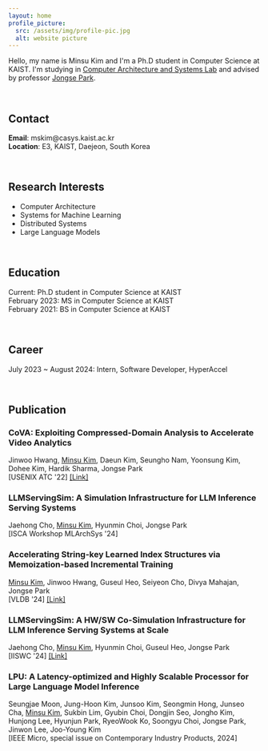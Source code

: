 ```yaml
---
layout: home
profile_picture:
  src: /assets/img/profile-pic.jpg
  alt: website picture
---
```


<p>
  Hello, my name is Minsu Kim and I'm a Ph.D student in Computer Science at KAIST. I'm studying in <a href="http://casys.kaist.ac.kr">Computer Architecture and Systems Lab</a> and advised by professor <a href="https://jongse-park.github.io/">Jongse Park</a>.
</p><br>

## Contact
<p>
  <b>Email</b>: mskim@casys.kaist.ac.kr<br>
  <b>Location</b>: E3, KAIST, Daejeon, South Korea
</p><br>

## Research Interests
<ul>
  <li>Computer Architecture</li>
  <li>Systems for Machine Learning</li>
  <li>Distributed Systems</li>
  <li>Large Language Models</li>
</ul><br>

## Education
<p>
Current: Ph.D student in Computer Science at KAIST<br>
February 2023: MS in Computer Science at KAIST<br>
February 2021: BS in Computer Science at KAIST
</p><br>

## Career
<p>
July 2023 ~ August 2024: Intern, Software Developer, HyperAccel
</p><br>

## Publication
### CoVA: Exploiting Compressed-Domain Analysis to Accelerate Video Analytics
Jinwoo Hwang, <u>Minsu Kim</u>, Daeun Kim, Seungho Nam, Yoonsung Kim, Dohee Kim, Hardik Sharma, Jongse Park<br>
[USENIX ATC '22]
<a href="https://arxiv.org/abs/2110.12320">[Link]</a>

### LLMServingSim: A Simulation Infrastructure for LLM Inference Serving Systems
Jaehong Cho, <u>Minsu Kim</u>, Hyunmin Choi, Jongse Park<br>
[ISCA Workshop MLArchSys '24]

### Accelerating String-key Learned Index Structures via Memoization-based Incremental Training
<u>Minsu Kim</u>, Jinwoo Hwang, Guseul Heo, Seiyeon Cho, Divya Mahajan, Jongse Park<br>
[VLDB '24]
<a href="https://arxiv.org/abs/2403.11472">[Link]</a>

### LLMServingSim: A HW/SW Co-Simulation Infrastructure for LLM Inference Serving Systems at Scale
Jaehong Cho, <u>Minsu Kim</u>, Hyunmin Choi, Guseul Heo, Jongse Park<br>
[IISWC '24]
<a href="https://arxiv.org/abs/2408.05499">[Link]</a>

### LPU: A Latency-optimized and Highly Scalable Processor for Large Language Model Inference
Seungjae Moon, Jung-Hoon Kim, Junsoo Kim, Seongmin Hong, Junseo Cha, <u>Minsu Kim</u>, Sukbin Lim, Gyubin Choi, Dongjin Seo, Jongho Kim, Hunjong Lee, Hyunjun Park, RyeoWook Ko, Soongyu Choi, Jongse Park, Jinwon Lee, Joo-Young Kim<br>
[IEEE Micro, special issue on Contemporary Industry Products, 2024]